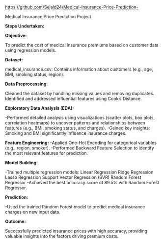 https://github.com/Sejald24/Medical-Insurance-Price-Prediction-

Medical Insurance Price Prediction Project



**Steps Undertaken:**



**Objective:**

To predict the cost of medical insurance premiums based on customer data using regression models.


**Dataset:**

medical_insurance.csv: Contains information about customers (e.g., age, BMI, smoking status, region).


**Data Preprocessing:**

Cleaned the dataset by handling missing values and removing duplicates.
Identified and addressed influential features using Cook’s Distance.


**Exploratory Data Analysis (EDA):**

-Performed detailed analysis using visualizations (scatter plots, box plots, correlation heatmaps) to uncover patterns and relationships between features (e.g., BMI, smoking status, and charges).
-Gained key insights: Smoking and BMI significantly influence insurance charges.

**Feature Engineering:**
-Applied One-Hot Encoding for categorical variables (e.g., region, smoker).
-Performed Backward Feature Selection to identify the most relevant features for prediction.


**Model Building:**

-Trained multiple regression models:
 Linear Regression
 Ridge Regression
 Lasso Regression
 Support Vector Regression (SVR)
 Random Forest Regressor
-Achieved the best accuracy score of 89.5% with Random Forest Regressor.


**Prediction:**

-Used the trained Random Forest model to predict medical insurance charges on new input data.


**Outcome:**

Successfully predicted insurance prices with high accuracy, providing valuable insights into the factors driving premium costs.

